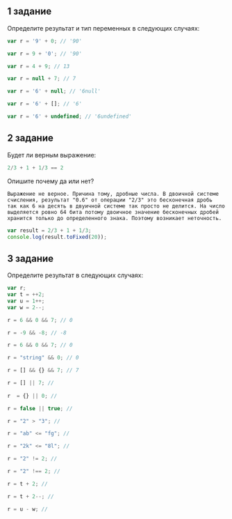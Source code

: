 ## 1 задание

Определите результат и тип переменных в следующих случаях:

```javascript
var r = '9' + 0; // '90'

var r = 9 + '0'; // '90'

var r = 4 + 9; // 13

var r = null + 7; // 7

var r = '6' + null; // '6null'

var r = '6' + []; // '6'

var r = '6' + undefined; // '6undefined'
```

## 2 задание

Будет ли верным  выражение:

```javascript
2/3 + 1 + 1/3 == 2
```
Опишите почему да или нет?

    Выражение не верное. Причина тому, дробные числа. В двоичной системе счисления, результат "0.6" от операции "2/3" это бесконечная дробь 
    так как 6 на десять в двуичной системе так просто не делится. На число выделяется ровно 64 бита потому двоичное значение бесконечных дробей 
    хранится только до определенного знака. Поэтому возникает неточность.     
```javascript
var result = 2/3 + 1 + 1/3;
console.log(result.toFixed(20));
```

## 3 задание

Определите результат в следующих случаях:

```javascript
var r;
var t = ++2;
var u = 1++;
var w = 2--;

r = 6 && 0 && 7; // 0

r = -9 && -8; // -8

r = 6 && 0 && 7; // 0

r = "string" && 0; // 0

r = [] && {} && 7; // 7

r = [] || 7; //
 
r  = {} || 0; //

r = false || true; //

r = "2" > "3"; //

r = "ab" <= "fg"; //

r = "2k" <= "8l"; //

r = "2" != 2; //

r = "2" !== 2; //

r = t + 2; //

r = t + 2--; //

r = u - w; //
```


